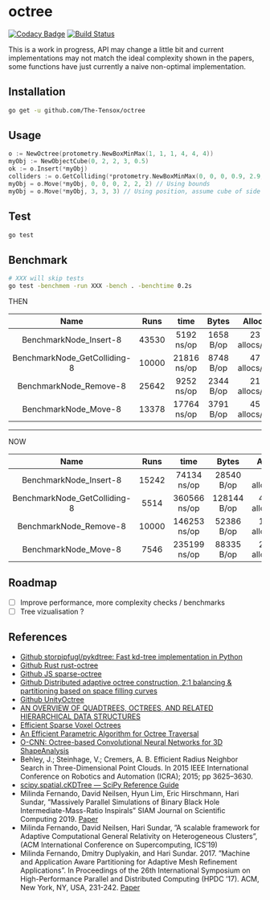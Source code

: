 
# octree

[![Codacy Badge](https://api.codacy.com/project/badge/Grade/3aa076e74fce4e80af0e694116444410)](https://app.codacy.com/gh/The-Tensox/octree?utm_source=github.com&utm_medium=referral&utm_content=The-Tensox/octree&utm_campaign=Badge_Grade_Dashboard)
[![Build Status](https://img.shields.io/circleci/project/The-Tensox/octree/master.svg)](https://circleci.com/gh/The-Tensox/octree)

This is a work in progress, API may change a little bit and current implementations may not match the ideal complexity shown in the papers, some functions have just currently a naive non-optimal implementation.

## Installation

```bash
go get -u github.com/The-Tensox/octree
```

## Usage

```go
o := NewOctree(protometry.NewBoxMinMax(1, 1, 1, 4, 4, 4))
myObj := NewObjectCube(0, 2, 2, 3, 0.5)
ok := o.Insert(*myObj)
colliders := o.GetColliding(*protometry.NewBoxMinMax(0, 0, 0, 0.9, 2.9, 0.9))
myObj = o.Move(*myObj, 0, 0, 0, 2, 2, 2) // Using bounds
myObj = o.Move(*myObj, 3, 3, 3) // Using position, assume cube of side 1
```

## Test

```bash
go test
```

## Benchmark

```bash
# XXX will skip tests
go test -benchmem -run XXX -bench . -benchtime 0.2s
```

THEN

|Name   |   Runs   |   time   |   Bytes   |   Allocs   |
|:-----:|:--------:|:--------:|:---------:|:----------:|
|BenchmarkNode_Insert-8   |   43530   |   5192 ns/op   |   1658 B/op  |   23 allocs/op   |
|BenchmarkNode_GetColliding-8   |   10000   |   21816 ns/op   |   8748 B/op   |   47 allocs/op   |
|BenchmarkNode_Remove-8   |   25642   |   9252 ns/op   |   2344 B/op   |   21 allocs/op   |
|BenchmarkNode_Move-8   |   13378   |   17764 ns/op   |   3791 B/op   |   45 allocs/op   |

 ---
NOW

|Name   |   Runs   |   time   |   Bytes   |   Allocs   |
|:-----:|:--------:|:--------:|:---------:|:----------:|
|BenchmarkNode_Insert-8   |   15242   |   74134 ns/op   |   28540 B/op  |   920 allocs/op   |
|BenchmarkNode_GetColliding-8   |   5514   |   360566 ns/op   |   128144 B/op   |   4098 allocs/op   |
|BenchmarkNode_Remove-8   |   10000   |   146253 ns/op   |   52386 B/op   |   1678 allocs/op   |
|BenchmarkNode_Move-8   |   7546   |   235199 ns/op   |   88335 B/op   |   2870 allocs/op   |

## Roadmap

- [ ] Improve performance, more complexity checks / benchmarks
- [ ] Tree vizualisation ?

## References

- [Github storpipfugl/pykdtree: Fast kd-tree implementation in Python](https://github.com/storpipfugl/pykdtree)
- [Github Rust rust-octree](https://github.com/ybyygu/rust-octree)
- [Github JS sparse-octree](https://github.com/vanruesc/sparse-octree)
- [Github Distributed adaptive octree construction, 2:1 balancing & partitioning based on space filling curves](https://github.com/paralab/Dendro-5.01)
- [Github UnityOctree](https://github.com/Nition/UnityOctree)
- [AN OVERVIEW OF QUADTREES, OCTREES, AND RELATED HIERARCHICAL DATA STRUCTURES](https://www.cs.umd.edu/~hjs/pubs/Samettfcgc88-ocr.pdf)
- [Efficient Sparse Voxel Octrees](https://research.nvidia.com/publication/efficient-sparse-voxel-octrees)
- [An Efficient Parametric Algorithm for Octree Traversal](http://wscg.zcu.cz/wscg2000/Papers_2000/X31.pdf)
- [O-CNN: Octree-based Convolutional Neural Networks for 3D ShapeAnalysis](https://wang-ps.github.io/O-CNN_files/CNN3D.pdf)
- Behley, J.; Steinhage, V.; Cremers, A. B. Efficient Radius Neighbor Search in
    Three-Dimensional Point Clouds. In 2015 IEEE International Conference on
    Robotics and Automation (ICRA); 2015; pp 3625–3630.
- [scipy.spatial.cKDTree — SciPy Reference Guide](https://docs.scipy.org/doc/scipy/reference/generated/scipy.spatial.cKDTree.html)
- Milinda Fernando, David Neilsen, Hyun Lim, Eric Hirschmann, Hari Sundar, ”Massively Parallel Simulations of Binary Black Hole Intermediate-Mass-Ratio Inspirals” SIAM Journal on Scientific Computing 2019. [Paper](https://doi.org/10.1137/18M1196972)
- Milinda Fernando, David Neilsen, Hari Sundar, ”A scalable framework for Adaptive Computational General Relativity on Heterogeneous Clusters”, (ACM International Conference on Supercomputing, ICS’19)
- Milinda Fernando, Dmitry Duplyakin, and Hari Sundar. 2017. ”Machine and Application Aware Partitioning for Adaptive Mesh Refinement Applications”. In Proceedings of the 26th International Symposium on High-Performance Parallel and Distributed Computing (HPDC ’17). ACM, New York, NY, USA, 231-242. [Paper](https://doi.org/10.1145/3078597.3078610)